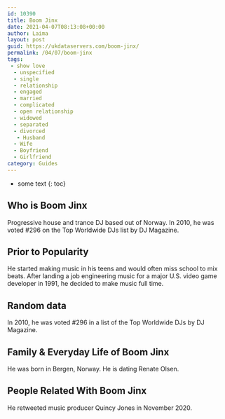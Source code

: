 ```yaml
---
id: 10390
title: Boom Jinx
date: 2021-04-07T08:13:08+00:00
author: Laima
layout: post
guid: https://ukdataservers.com/boom-jinx/
permalink: /04/07/boom-jinx
tags:
 - show love
  - unspecified
  - single
  - relationship
  - engaged
  - married
  - complicated
  - open relationship
  - widowed
  - separated
  - divorced
   - Husband
  - Wife
  - Boyfriend
  - Girlfriend
category: Guides
---
```


* some text
{: toc}


## Who is Boom Jinx
                  
                  
                  
Progressive house and trance DJ based out of Norway. In 2010, he was voted #296 on the Top Worldwide DJs list by DJ Magazine.
                  
              
            
              
            
                
                
                
## Prior to Popularity
                  
                  
                  
He started making music in his teens and would often miss school to mix beats. After landing a job engineering music for a major U.S. video game developer in 1991, he decided to make music full time.
                  
              
            
              
            
                
                
                
## Random data
                  
                  
                  
In 2010, he was voted #296 in a list of the Top Worldwide DJs by DJ Magazine.
                  
              
            
              
            
                
                
                
## Family & Everyday Life of Boom Jinx
                  
                  
                  
He was born in Bergen, Norway. He is dating Renate Olsen.
                  
              
            
              
            
                
                
                
## People Related With Boom Jinx
                  
                  
                  
He retweeted music producer Quincy Jones in November 2020.
                  
              
            
              
            
                
              
            
              
              
            
            
              
            
          
          
          